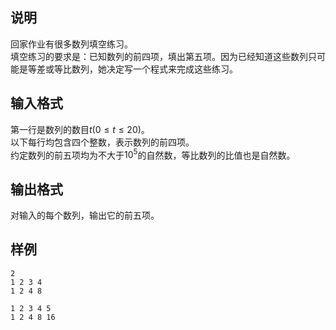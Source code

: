 <h2>说明</h2>

回家作业有很多数列填空练习。<br />
填空练习的要求是：已知数列的前四项，填出第五项。因为已经知道这些数列只可能是等差或等比数列，她决定写一个程式来完成这些练习。
<h2>输入格式</h2>

第一行是数列的数目$t$($0≤t≤20$)。<br>以下每行均包含四个整数，表示数列的前四项。<br>约定数列的前五项均为不大于$10^5$的自然数，等比数列的比值也是自然数。

<h2>输出格式</h2>

对输入的每个数列，输出它的前五项。

<h2>样例</h2>
<pre><code class="language-input1">2
1 2 3 4
1 2 4 8</code></pre><pre><code class="language-output1">1 2 3 4 5
1 2 4 8 16</code></pre>

